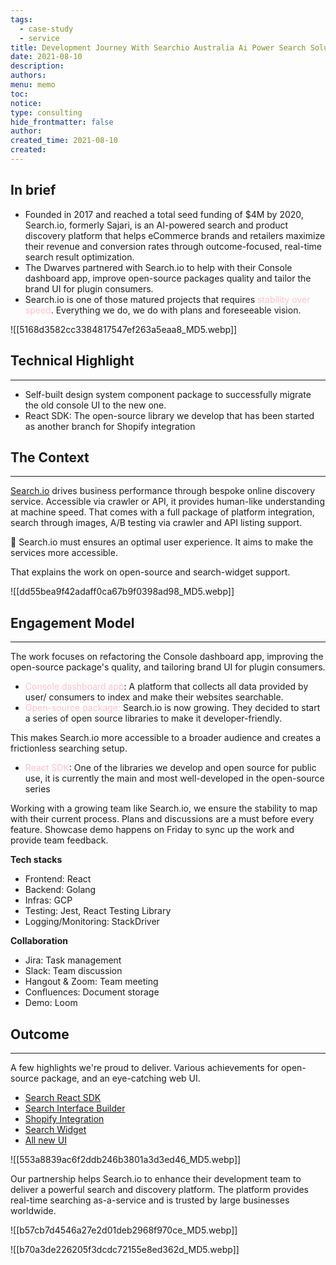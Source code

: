 ```yaml
---
tags:
  - case-study
  - service
title: Development Journey With Searchio Australia Ai Power Search Solutions
date: 2021-08-10
description: 
authors: 
menu: memo
toc: 
notice: 
type: consulting
hide_frontmatter: false
author: 
created_time: 2021-08-10
created:
---
```


## In brief

* Founded in 2017 and reached a total seed funding of $4M by 2020, Search.io, formerly Sajari, is an AI-powered search and product discovery platform that helps eCommerce brands and retailers maximize their revenue and conversion rates through outcome-focused, real-time search result optimization.
* The Dwarves partnered with Search.io to help with their Console dashboard app, improve open-source packages quality and tailor the brand UI for plugin consumers.
* Search.io is one of those matured projects that requires <span style='color:pink'>stability over speed</span><span style='color:purple'>.</span> Everything we do, we do with plans and foreseeable vision.

![[5168d3582cc3384817547ef263a5eaa8_MD5.webp]]


## Technical Highlight

---

* Self-built design system component package to successfully migrate the old console UI to the new one.
* React SDK: The open-source library we develop that has been started as another branch for Shopify integration

## The Context

---

<!-- column_list 253f71c3-dd65-4982-a2fb-7b51814b1f94 -->

<!-- column 022182fa-06bb-4d25-b781-f865c53099d5 -->

[Search.io](http://search.io/) drives business performance through bespoke online discovery service. Accessible via crawler or API, it provides human-like understanding at machine speed.
That comes with a full package of platform integration, search through images, A/B testing via crawler and API listing support.

🔸 Search.io must ensures an optimal user experience. It aims to make the services more accessible. 

That explains the work on open-source and search-widget support.

![[dd55bea9f42adaff0ca67b9f0398ad98_MD5.webp]]


## Engagement Model

---

The work focuses on refactoring the Console dashboard app, improving the open-source package's quality, and tailoring brand UI for plugin consumers.

* <span style='color:pink'>Console dashboard app</span>: A platform that collects all data provided by user/ consumers to index and make their websites searchable. 
* <span style='color:pink'>Open-source package:</span> Search.io is now growing. They decided to start a series of open source libraries to make it developer-friendly. 

This makes Search.io more accessible to a broader audience and creates a frictionless searching setup.

* <span style='color:pink'>React SDK</span>: One of the libraries we develop and open source for public use, it is currently the main and most well-developed in the open-source series

Working with a growing team like Search.io, we ensure the stability to map with their current process. Plans and discussions are a must before every feature. Showcase demo happens on Friday to sync up the work and provide team feedback.

**Tech stacks**

* Frontend: React
* Backend: Golang
* Infras: GCP
* Testing: Jest, React Testing Library
* Logging/Monitoring: StackDriver

**Collaboration**

* Jira: Task management
* Slack: Team discussion
* Hangout & Zoom: Team meeting
* Confluences: Document storage
* Demo: Loom

## Outcome

---

A few highlights we're proud to deliver. Various achievements for open-source package, and an eye-catching web UI.

* <span style='color:pink'>[Search React SDK](https://www.sajari.com/blog/new-search-react-sdk)</span>
* <span style='color:pink'>[Search Interface Builder](https://www.sajari.com/blog/new-search-interface-builder)</span>
* <span style='color:pink'>[Shopify Integration](https://www.sajari.com/blog/shopify-search)</span>
* <span style='color:pink'>[Search Widget](https://docs.sajari.com/user-guide/integrating-search/widget/)</span>
* <span style='color:pink'>[All new UI](https://www.sajari.com/blog/meet-the-all-new-sajari)</span>


![[553a8839ac6f2ddb246b3801a3d3ed46_MD5.webp]]

Our partnership helps Search.io to enhance their development team to deliver a powerful search and discovery platform. The platform provides real-time searching as-a-service and is trusted by large businesses worldwide. 


![[b57cb7d4546a27e2d01deb2968f970ce_MD5.webp]]


![[b70a3de226205f3dcdc72155e8ed362d_MD5.webp]]

